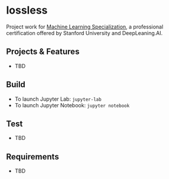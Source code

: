 # lossless
Project work for 
[Machine Learning Specialization](https://online.stanford.edu/courses/soe-ymls-machine-learning-specialization), 
a professional certification offered by Stanford University and DeepLeaning.AI. 

## Projects & Features
* TBD

## Build
* To launch Jupyter Lab: `jupyter-lab`
* To launch Jupyter Notebook: `jupyter notebook`

## Test
* TBD

## Requirements
* TBD